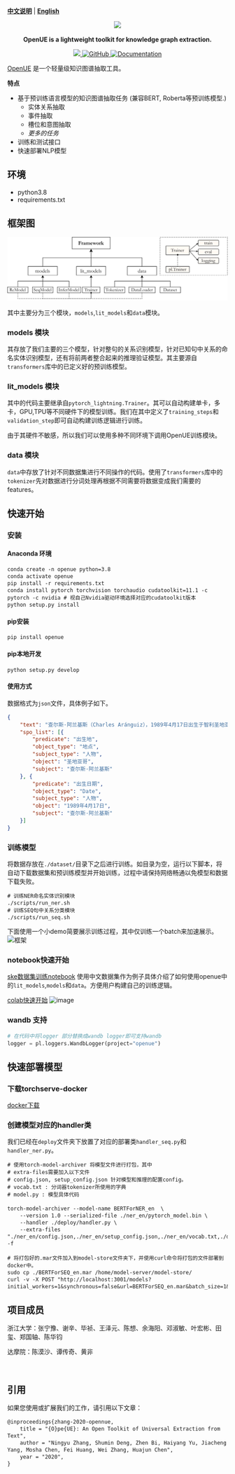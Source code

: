 [**中文说明**](https://github.com/zjunlp/OpenUE/blob/main/README.md) | [**English**](https://github.com/zjunlp/OpenUE/blob/main/README_EN.md)
<p align="center">
    <a href="https://github.com/zjunlp/openue"> <img src="https://github.com/zjunlp/OpenUE/blob/main/imgs/logo.png" width="400"/></a>
</p>

<p align="center">
<strong> OpenUE is a lightweight toolkit for knowledge graph extraction. 
    </strong>
</p>
    <p align="center">
    <a href="https://badge.fury.io/py/openue">
        <img src="https://badge.fury.io/py/openue.svg">
    </a>
    <a href="https://github.com/zjunlp/OpenUE/blob/main/LICENSE">
        <img alt="GitHub" src="https://img.shields.io/github/license/zjunlp/openue.svg?color=green">
    </a>
        <a href="http://openue.top">
        <img alt="Documentation" src="https://img.shields.io/website/http/huggingface.co/transformers/index.html.svg?down_color=red&down_message=offline&up_message=online">
    </a>
</p>

[OpenUE](https://aclanthology.org/2020.emnlp-demos.1/) 是一个轻量级知识图谱抽取工具。

**特点**


  - 基于预训练语言模型的知识图谱抽取任务 (兼容BERT, Roberta等预训练模型.)
    - 实体关系抽取
    - 事件抽取
    - 槽位和意图抽取
    - <em> 更多的任务 </em>
  - 训练和测试接口
  - 快速部署NLP模型

## 环境

  - python3.8
  - requirements.txt


## 框架图

![框架](./imgs/overview1.png)

其中主要分为三个模块，`models`,`lit_models`和`data`模块。

### models 模块

其存放了我们主要的三个模型，针对整句的关系识别模型，针对已知句中关系的命名实体识别模型，还有将前两者整合起来的推理验证模型。其主要源自`transformers`库中的已定义好的预训练模型。

### lit_models 模块

其中的代码主要继承自`pytorch_lightning.Trainer`。其可以自动构建单卡，多卡，GPU,TPU等不同硬件下的模型训练。我们在其中定义了`training_steps`和`validation_step`即可自动构建训练逻辑进行训练。

由于其硬件不敏感，所以我们可以使用多种不同环境下调用OpenUE训练模块。

### data 模块

`data`中存放了针对不同数据集进行不同操作的代码。使用了`transformers`库中的`tokenizer`先对数据进行分词处理再根据不同需要将数据变成我们需要的features。

## 快速开始

### 安装

#### Anaconda 环境

```
conda create -n openue python=3.8
conda activate openue
pip install -r requirements.txt
conda install pytorch torchvision torchaudio cudatoolkit=11.1 -c pytorch -c nvidia # 视自己Nvidia驱动环境选择对应的cudatoolkit版本
python setup.py install
```

#### pip安装

```shell
pip install openue
```

#### pip本地开发

```shell
python setup.py develop
```

#### 使用方式

数据格式为`json`文件，具体例子如下。

```json
{
	"text": "查尔斯·阿兰基斯（Charles Aránguiz），1989年4月17日出生于智利圣地亚哥，智利职业足球运动员，司职中场，效力于德国足球甲级联赛勒沃库森足球俱乐部",
	"spo_list": [{
		"predicate": "出生地",
		"object_type": "地点",
		"subject_type": "人物",
		"object": "圣地亚哥",
		"subject": "查尔斯·阿兰基斯"
	}, {
		"predicate": "出生日期",
		"object_type": "Date",
		"subject_type": "人物",
		"object": "1989年4月17日",
		"subject": "查尔斯·阿兰基斯"
	}]
}
```

### 训练模型

将数据存放在`./dataset/`目录下之后进行训练。如目录为空，运行以下脚本，将自动下载数据集和预训练模型并开始训练，过程中请保持网络畅通以免模型和数据下载失败。

```shell
# 训练NER命名实体识别模块
./scripts/run_ner.sh
# 训练SEQ句中关系分类模块
./scripts/run_seq.sh
```

下面使用一个小demo简要展示训练过程，其中仅训练一个batch来加速展示。
![框架](./imgs/demo.gif)
### notebook快速开始

[ske数据集训练notebook](https://github.com/zjunlp/OpenUE/blob/pytorch/ske.ipynb)
使用中文数据集作为例子具体介绍了如何使用openue中的`lit_models`,`models`和`data`。方便用户构建自己的训练逻辑。

[colab快速开始](https://colab.research.google.com/drive/1VNhFYcqDbXl1b3HzU8sc-NgbhV2ZyYzW?usp=sharing)
![image](https://user-images.githubusercontent.com/31753427/140022588-c3b38495-89b1-4f3c-8298-bcc1086f78bf.png)

### wandb 支持

```python
# 在代码中将logger 部分替换成wandb logger即可支持wandb
logger = pl.loggers.WandbLogger(project="openue")
```


## 快速部署模型

### 下载torchserve-docker

[docker下载](https://github.com/pytorch/serve/blob/master/docker/README.md)

### 创建模型对应的handler类

我们已经在`deploy`文件夹下放置了对应的部署类`handler_seq.py`和`handler_ner.py`。

```shell
# 使用torch-model-archiver 将模型文件进行打包，其中
# extra-files需要加入以下文件 
# config.json, setup_config.json 针对模型和推理的配置config。 
# vocab.txt : 分词器tokenizer所使用的字典
# model.py : 模型具体代码

torch-model-archiver --model-name BERTForNER_en  \
	--version 1.0 --serialized-file ./ner_en/pytorch_model.bin \
	--handler ./deploy/handler.py \
	--extra-files "./ner_en/config.json,./ner_en/setup_config.json,./ner_en/vocab.txt,./deploy/model.py" -f

# 将打包好的.mar文件加入到model-store文件夹下，并使用curl命令将打包的文件部署到docker中。
sudo cp ./BERTForSEQ_en.mar /home/model-server/model-store/
curl -v -X POST "http://localhost:3001/models?initial_workers=1&synchronous=false&url=BERTForSEQ_en.mar&batch_size=1&max_batch_delay=200"
```
## 项目成员

浙江大学：张宁豫、谢辛、毕祯、王泽元、陈想、余海阳、邓淑敏、叶宏彬、田玺、郑国轴、陈华钧

达摩院：陈漠沙、谭传奇、黄非

<br>

## 引用

如果您使用或扩展我们的工作，请引用以下文章：

```
@inproceedings{zhang-2020-opennue,
    title = "{O}pe{UE}: An Open Toolkit of Universal Extraction from Text",
    author = "Ningyu Zhang, Shumin Deng, Zhen Bi, Haiyang Yu, Jiacheng Yang, Mosha Chen, Fei Huang, Wei Zhang, Huajun Chen",
    year = "2020",
}
```
